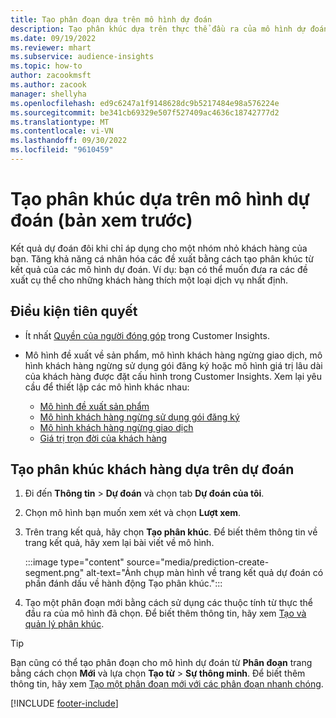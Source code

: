 ```yaml
---
title: Tạo phân đoạn dựa trên mô hình dự đoán
description: Tạo phân khúc dựa trên thực thể đầu ra của mô hình dự đoán.
ms.date: 09/19/2022
ms.reviewer: mhart
ms.subservice: audience-insights
ms.topic: how-to
author: zacookmsft
ms.author: zacook
manager: shellyha
ms.openlocfilehash: ed9c6247a1f9148628dc9b5217484e98a576224e
ms.sourcegitcommit: be341cb69329e507f527409ac4636c18742777d2
ms.translationtype: MT
ms.contentlocale: vi-VN
ms.lasthandoff: 09/30/2022
ms.locfileid: "9610459"
---
```

# <a name="create-a-segment-based-on-a-prediction-model-preview"></a>Tạo phân khúc dựa trên mô hình dự đoán (bản xem trước)

Kết quả dự đoán đôi khi chỉ áp dụng cho một nhóm nhỏ khách hàng của bạn. Tăng khả năng cá nhân hóa các đề xuất bằng cách tạo phân khúc từ kết quả của các mô hình dự đoán. Ví dụ: bạn có thể muốn đưa ra các đề xuất cụ thể cho những khách hàng thích một loại dịch vụ nhất định.

## <a name="prerequisites"></a>Điều kiện tiên quyết

- Ít nhất [Quyền của người đóng góp](permissions.md) trong Customer Insights.

- Mô hình đề xuất về sản phẩm, mô hình khách hàng ngừng giao dịch, mô hình khách hàng ngừng sử dụng gói đăng ký hoặc mô hình giá trị lâu dài của khách hàng được đặt cấu hình trong Customer Insights. Xem lại yêu cầu để thiết lập các mô hình khác nhau:

  - [Mô hình đề xuất sản phẩm](predict-product-recommendation.md)
  - [Mô hình khách hàng ngừng sử dụng gói đăng ký](predict-subscription-churn.md)
  - [Mô hình khách hàng ngừng giao dịch](predict-transactional-churn.md)
  - [Giá trị trọn đời của khách hàng](predict-customer-lifetime-value.md)

## <a name="create-a-customer-segment-based-on-predictions"></a>Tạo phân khúc khách hàng dựa trên dự đoán

1. Đi đến **Thông tin** > **Dự đoán** và chọn tab **Dự đoán của tôi**.

1. Chọn mô hình bạn muốn xem xét và chọn **Lượt xem**.

1. Trên trang kết quả, hãy chọn **Tạo phân khúc**. Để biết thêm thông tin về trang kết quả, hãy xem lại bài viết về mô hình.

   :::image type="content" source="media/prediction-create-segment.png" alt-text="Ảnh chụp màn hình về trang kết quả dự đoán có phần đánh dấu về hành động Tạo phân khúc.":::

1. Tạo một phân đoạn mới bằng cách sử dụng các thuộc tính từ thực thể đầu ra của mô hình đã chọn. Để biết thêm thông tin, hãy xem [Tạo và quản lý phân khúc](segments.md).

> [!TIP]
> Bạn cũng có thể tạo phân đoạn cho mô hình dự đoán từ **Phân đoạn** trang bằng cách chọn **Mới** và lựa chọn **Tạo từ** > **Sự thông minh**. Để biết thêm thông tin, hãy xem [Tạo một phân đoạn mới với các phân đoạn nhanh chóng](segment-quick.md).

[!INCLUDE [footer-include](includes/footer-banner.md)]

